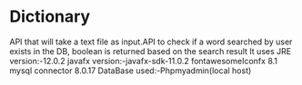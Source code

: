 # Dictionary
API that will take a text file as input.API to check if a word searched by user exists in the DB, boolean is returned based on the search result
It uses JRE version:-12.0.2
javafx version:-javafx-sdk-11.0.2
fontawesomeIconfx 8.1
mysql connector 8.0.17
DataBase used:-Phpmyadmin(local host)

